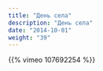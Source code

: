```yaml
---
title: "День села"
description: "День села"
date: "2014-10-01"
weight: "39"
---
```


{{% vimeo 107692254 %}}
